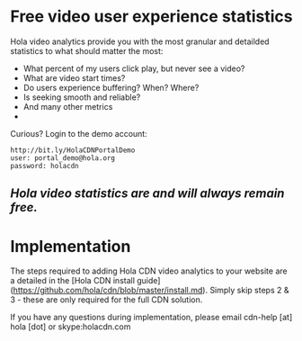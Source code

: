 # Free video user experience statistics

Hola video analytics provide you with the most granular and detailded statistics to what should matter the most:

- What percent of my users click play, but never see a video?
- What are video start times?
- Do users experience buffering? When? Where?
- Is seeking smooth and reliable?
- And many other metrics
- 

Curious? Login to the demo account:

```
http://bit.ly/HolaCDNPortalDemo
user: portal_demo@hola.org
password: holacdn
```

## **_Hola video statistics are and will always remain free._**

# Implementation
The steps required to adding Hola CDN video analytics to your website are a detailed in the [Hola CDN install guide] (https://github.com/hola/cdn/blob/master/install.md). Simply skip steps 2 & 3 - these are only required for the full CDN solution.

If you have any questions during implementation, please email cdn-help [at] hola [dot] or skype:holacdn.com
